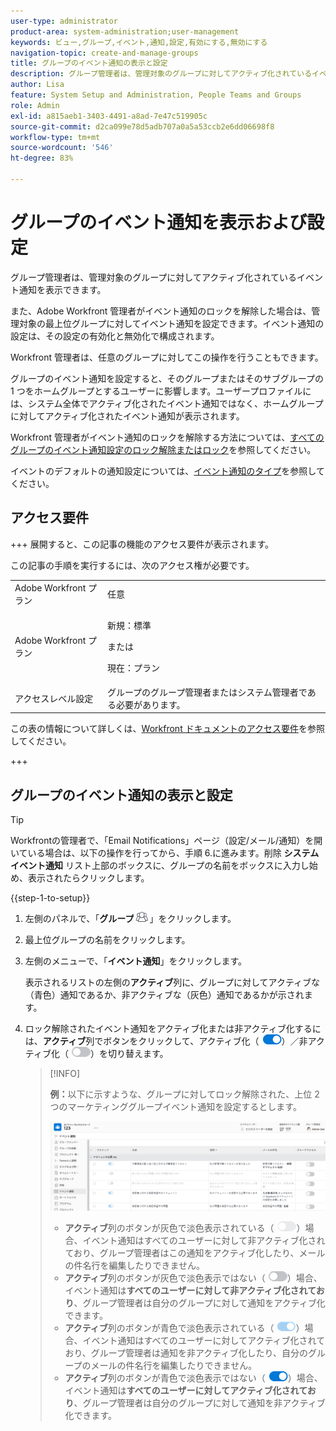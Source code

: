 ```yaml
---
user-type: administrator
product-area: system-administration;user-management
keywords: ビュー,グループ,イベント,通知,設定,有効にする,無効にする
navigation-topic: create-and-manage-groups
title: グループのイベント通知の表示と設定
description: グループ管理者は、管理対象のグループに対してアクティブ化されているイベント通知を表示できます。また、Adobe Workfront 管理者がイベント通知のロックを解除した場合は、管理対象の最上位グループに対してイベント通知を設定できます。イベント通知の設定は、その設定の有効化と無効化で構成されます。
author: Lisa
feature: System Setup and Administration, People Teams and Groups
role: Admin
exl-id: a815aeb1-3403-4491-a8ad-7e47c519905c
source-git-commit: d2ca099e78d5adb707a0a5a53ccb2e6dd06698f8
workflow-type: tm+mt
source-wordcount: '546'
ht-degree: 83%

---
```


# グループのイベント通知を表示および設定

グループ管理者は、管理対象のグループに対してアクティブ化されているイベント通知を表示できます。

また、Adobe Workfront 管理者がイベント通知のロックを解除した場合は、管理対象の最上位グループに対してイベント通知を設定できます。イベント通知の設定は、その設定の有効化と無効化で構成されます。

Workfront 管理者は、任意のグループに対してこの操作を行うこともできます。

グループのイベント通知を設定すると、そのグループまたはそのサブグループの 1 つをホームグループとするユーザーに影響します。ユーザープロファイルには、システム全体でアクティブ化されたイベント通知ではなく、ホームグループに対してアクティブ化されたイベント通知が表示されます。

Workfront 管理者がイベント通知のロックを解除する方法については、[すべてのグループのイベント通知設定のロック解除またはロック](../../../administration-and-setup/manage-workfront/emails/unlock-configuration-of-event-notifications-for-groups.md)を参照してください。

イベントのデフォルトの通知設定については、[イベント通知のタイプ](../../../administration-and-setup/manage-workfront/emails/event-notifications-available-in-wf.md)を参照してください。

## アクセス要件

+++ 展開すると、この記事の機能のアクセス要件が表示されます。

この記事の手順を実行するには、次のアクセス権が必要です。

<table style="table-layout:auto"> 
 <col> 
 <col> 
 <tbody> 
  <tr> 
   <td role="rowheader">Adobe Workfront プラン</td> 
   <td>任意</td> 
  </tr> 
  <tr> 
  <tr> 
   <td role="rowheader">Adobe Workfront プラン</td> 
   <td><p>新規：標準</p>
       <p>または</p>
       <p>現在：プラン</p></td>
  </tr> 
  </tr> 
  <tr> 
   <td role="rowheader">アクセスレベル設定</td> 
   <td>グループのグループ管理者またはシステム管理者である必要があります。</td>
  </tr> 
 </tbody> 
</table>

この表の情報について詳しくは、[Workfront ドキュメントのアクセス要件](/help/quicksilver/administration-and-setup/add-users/access-levels-and-object-permissions/access-level-requirements-in-documentation.md)を参照してください。

+++

## グループのイベント通知の表示と設定

>[!TIP]
>
>Workfrontの管理者で、「Email Notifications」ページ（設定/メール/通知）を開いている場合は、以下の操作を行ってから、手順 6.に進みます。削除 **システムイベント通知** リスト上部のボックスに、グループの名前をボックスに入力し始め、表示されたらクリックします。

{{step-1-to-setup}}

1. 左側のパネルで、「**グループ**![ グループ ](assets/groups-icon.png)」をクリックします。

1. 最上位グループの名前をクリックします。
1. 左側のメニューで、「**イベント通知**」をクリックします。

   表示されるリストの左側の&#x200B;**アクティブ**&#x200B;列に、グループに対してアクティブな（青色）通知であるか、非アクティブな（灰色）通知であるかが示されます。

1. ロック解除されたイベント通知をアクティブ化または非アクティブ化するには、<strong>アクティブ</strong>列でボタンをクリックして、アクティブ化（ <img src="assets/email-notification-enabled-unlocked.png">）／非アクティブ化（ <img src="assets/email-notification-disabled-unlocked.png">）を切り替えます。

   >[!INFO]
   >
   >**例：**&#x200B;以下に示すような、グループに対してロック解除された、上位 2 つのマーケティンググループイベント通知を設定するとします。</p> <p> <img src="assets/configure-group-event-notifications.png">
   >* <strong>アクティブ</strong>列のボタンが灰色で淡色表示されている（ <img src="assets/email-notification-disabled-locked.png">）場合、イベント通知はすべてのユーザーに対して非アクティブ化されており、グループ管理者はこの通知をアクティブ化したり、メールの件名行を編集したりできません。
   >* <strong>アクティブ</strong>列のボタンが灰色で淡色表示ではない（ <img src="assets/email-notification-disabled-unlocked.png">）場合、イベント通知は<strong>すべてのユーザーに対して非アクティブ化されており</strong>、グループ管理者は自分のグループに対して通知をアクティブ化できます。
   >* <strong>アクティブ</strong>列のボタンが青色で淡色表示されている（ <img src="assets/email-notification-enabled-locked.png">）場合、イベント通知はすべてのユーザーに対してアクティブ化されており、グループ管理者は通知を非アクティブ化したり、自分のグループのメールの件名行を編集したりできません。
   >* <strong>アクティブ</strong>列のボタンが青色で淡色表示ではない（ <img src="assets/email-notification-enabled-unlocked.png">）場合、イベント通知は<strong>すべてのユーザーに対してアクティブ化されており</strong>、グループ管理者は自分のグループに対して通知を非アクティブ化できます。

<!--
This step (with substeps) is for functionality from a Sprint 3 2021 story that got put on hold. Also see the PDF on the story for some text earlier in the article that needs to be added. 

1. To customize the email subject line of an event notification,
  1. Click the name of the event notification.
  1. In the <strong>Event Notification</strong> box that displays, in the <strong>Email Subject Line</strong> box, change the text and fields, including custom fields, then click <strong>Update</strong> to save the new subject lines for your emails.
  IMPORTANT: The names of the fields added must match the camel case syntax of our database structure. For more information about how our objects and their fields are named in the Workfront database, see the <a href="../../../wf-api/workfront-api.md" class="MCXref xref">Adobe Workfront API</a>.
  For more information about customizing the email subject line of an event notification, see <a href="../../../administration-and-setup/manage-workfront/emails/custom-email-subjects-event-notification.md" class="MCXref xref">Customize email subjects for event notifications</a>. 
-->

